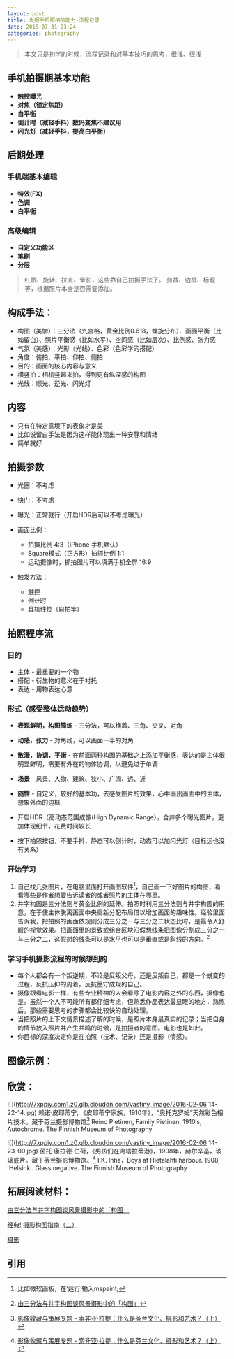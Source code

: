 ```yaml
---
layout: post
title: 发掘手机照相的能力-流程记录
date: 2015-07-31 23:24
categories: photography
---
```


> 本文只是初学的时候，流程记录和对基本技巧的思考，很浅、很浅

## 手机拍摄期基本功能
- **触控曝光**
- **对焦（锁定焦距）**
- **白平衡**
- **倒计时（减轻手抖）数码变焦不建议用**
- **闪光灯（减轻手抖，提高白平衡）**

## 后期处理
### 手机端基本编辑

- **特效(FX)**
- **色调**
- **白平衡**

### 高级编辑

- **自定义功能区**
- **笔刷**
- **分层**

> 红眼、旋转、拉直、晕影，这些靠自己拍摄手法了。
> 剪裁、边框、标题等，根据照片本身是否需要添加。

## 构成手法：
- 构图（美学）：三分法（九宫格，黄金比例0.618，螺旋分布）、画面平衡（比如留白）、照片平衡感（比如水平）、空间感（比如层次）、比例感、张力感
- 气氛（美感）：光影（光线）、色彩（色彩学的搭配）
- 角度：俯拍、平拍、仰拍、侧拍
- 目的：画面的核心内容与意义
- 横竖拍：相机竖起来拍，得到更有纵深感的构图
- 光线：顺光、逆光、闪光灯

## 内容
- 只有在特定意境下的表象才是美
- 比如说留白手法是因为这样能体现出一种安静和情绪
- 简单就好

## 拍摄参数
- 光圈：不考虑
- 快门：不考虑
- 曝光：正常就行（开启HDR后可以不考虑曝光）
- 画面比例：
    - 拍摄比例 4:3（iPhone 手机默认）
    - Square模式（正方形）拍摄比例 1:1
    - 运动摄像时，抓拍图片可以填满手机全屏 16:9

- 触发方法：
    - 触控
    - 倒计时
    - 耳机线控（自拍竿）

## 拍照程序流

### 目的
- 主体 - 最重要的一个物
- 搭配 - 衍生物的意义在于衬托
- 表达 - 用物表达心意

### 形式（感受整体运动趋势）
- **表现鲜明，构图简练** - 三分法，可以横着、三角、交叉、对角
- **动感，张力** - 对角线，可以画面一半的对角
- **散漫，协调，平衡** - 在前面两种构图的基础之上添加平衡感，表达的是主体很明显鲜明，需要有外在的物体协调，以避免过于单调
- **场景** - 风景、人物、建筑、狭小、广阔、远、近
- **随性** - 自定义，较好的基本功，去感受图片的效果，心中画出画面中的主体，想象外面的边框

- 开启HDR（高动态范围成像(High Dynamic Range），合并多个曝光图片，更加体现细节，花费时间较长
- 按下拍照按钮，不要手抖，静态可以倒计时，动态可以加闪光灯（目标远也没有关系）

### 开始学习
1.  自己找几张图片，在电脑里面打开画图软件[^3]，自己画一下好图片的构图，看看哪些是作者想要告诉读者的或者照片的主体在哪里。
2.  井字构图是三分法则与黄金比例的延伸。拍照时利用三分法则与井字构图的用意，在于使主体脱离画面中央重新分配布局借以增加画面的趣味性。经验里面告诉我，把拍照的画面依规则分成三分之一与三分之二状态比时，是最令人舒服的视觉效果。把画面里的景致或组合区块沿假想线条把图像分割成三分之一与三分之二，这假想的线条可以是水平也可以是垂直或是斜线的方向。[^2]

### 学习手机摄影流程的时候想到的
- 每个人都会有一个叛逆期，不论是反叛父母，还是反叛自己，都是一个蜕变的过程，反抗压抑的周着，反抗墨守成规的自己。
- 摄像跟看电影一样，有些专业精神的人会看除了电影内容之外的东西，摄像也是。虽然一个人不可能所有都仔细考虑，但熟悉作品表达最显眼的地方，熟练后，那些需要思考的步骤都会比较快的自动处理。
- 当把照片的上下文情景描述了解的时候，是照片本身最真实的记录；当把自身的情节放入照片并产生共鸣的时候，是拍摄者的意图。电影也是如此。
- 你目标的深度决定你是在拍照（技术、记录）还是摄影（情感）。

## 图像示例：

## 欣赏：
![](http://7xppiy.com1.z0.glb.clouddn.com/vastiny_image/2016-02-06 14-22-14.jpg)
赖诺·皮耶蒂宁, 《皮耶蒂宁家族，1910年》，“奥托克罗姆”天然彩色相片技术。藏于芬兰摄影博物馆[^4]
Reino Pietinen, Family Pietinen, 1910′s, Autochrome. The Finnish Museum of Photography


![](http://7xppiy.com1.z0.glb.clouddn.com/vastiny_image/2016-02-06 14-23-00.jpg)
茵托·康拉德·仁荷，《男孩们在海塔拉蒂港》，1908年，赫尔辛基，玻璃底片。藏于芬兰摄影博物馆。[^4]
I.K. Inha，Boys at Hietalahti harbour. 1908, .Helsinki. Glass negative. The Finnish Museum of Photography

## 拓展阅读材料：
[由三分法与井字构图谈风景摄影中的「构图」](http://site.douban.com/106336/widget/notes/15624012/note/333386678/)

[经典! 摄影构图指南（二）](http://blog.sina.com.cn/s/blog_5a0701fd0100bbqz.html)

[摄影](https://zh.wikipedia.org/wiki/%E6%91%84%E5%BD%B1)

## 引用
[^1]: [除了「每一帧画面都可以用来做桌面！」，你还可以这样夸它美](http://www.zhihu.com/question/27636206)
[^2]: [由三分法与井字构图谈风景摄影中的「构图」](http://site.douban.com/106336/widget/notes/15624012/note/333386678/)
[^3]: 比如微软画板，在‘运行’输入mspaint;
[^4]: [影像收藏与策展专题 - 索非亚·拉提：什么是芬兰文化、摄影和艺术？（上）](http://www.rayartcenter.org/?p=8563)

